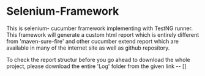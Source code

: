 # Selenium-Framework

This is selenium- cucumber framework implementing with TestNG runner.
This framework will generate a custom html report which is entirely different from 'maven-sure-fire' and other cucumber extend report which are available in many of the internet site as well as github repository.

To check the report structur before you go ahead to download the whole project, please download the entire 'Log' folder from the given link -- [] 
